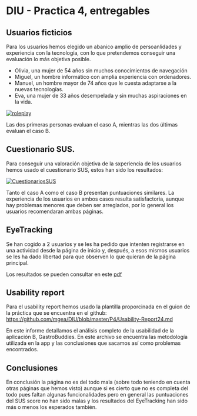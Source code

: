 # DIU - Practica 4, entregables


 ## Usuarios ficticios
 

Para los usuarios hemos elegido un abanico amplio de persoanlidades y experiencia con la tecnología, con lo que pretendemos conseguir una evaluación lo más objetiva posible.

- Olivia, una mujer de 54 años sin muchos conocimientos de navegación
- Miguel, un hombre informático con amplia experiencia con ordenadores.
- Manuel, un hombre mayor de 74 años que le cuesta adaptarse a la nuevas tecnologías.
- Eva, una mujer de 33 años desempelada y sin muchas aspiraciones en la vida.
  

[![roleplay](https://github.com/benipr14/DIU.Los_Humildes/assets/127837014/b9ad2518-e31a-4674-aa1e-de0717b830e1)](https://github.com/benipr14/DIU.Los_Humildes/assets/127837014/b9ad2518-e31a-4674-aa1e-de0717b830e1)
 
 Las dos primeras personas evaluan el caso A, mientras las dos últimas evaluan el caso B.
 
## Cuestionario SUS.

Para conseguir una valoración objetiva de la sxperiencia de los usuarios hemos usado el cuestionario SUS, estos han sido los resultados:


[![CuestionariosSUS](https://github.com/benipr14/DIU.Los_Humildes/assets/127837014/0a1cf940-7fb6-485f-aa55-272d2ece548b)](https://github.com/benipr14/DIU.Los_Humildes/assets/127837014/0a1cf940-7fb6-485f-aa55-272d2ece548b)


Tanto el caso A como el caso B presentan puntuaciones similares. La experiencia de los usuarios en ambos casos resulta satisfactoria, aunque hay problemas menores que deben ser arreglados, por lo general los usuarios recomendaran ambas páginas.

## EyeTracking

Se han cogido a 2 usuarios y se les ha pedido que intenten registrarse en una actividad desde la página de inicio y, después, a esos mismos usuarios se les ha dado libertad para que observen lo que quieran de la página principal.

Los resultados se pueden consultar en este [pdf](https://github.com/benipr14/DIU.Los_Humildes/blob/master/P4/Eye%20Tracking.pdf)

## Usability report
Para el usability report hemos usado la plantilla proporcinada en el guion de la práctica que se encuentra en el github:  https://github.com/mgea/DIU/blob/master/P4/Usability-Report24.md

En este informe detallamos el análisis completo de la usabilidad de la aplicación B, GastroBuddies. En este archivo se encuentra las metodología utilizada en la app y las conclusiones que sacamos así como problemas encontrados.

## Conclusiones

En conclusión la página no es del todo mala (sobre todo teniendo en cuenta otras páginas que hemos visto) aunque si es cierto que no es completa del todo pues faltan algunas funcionalidades pero en general las puntuaciones del SUS score no han sido malas y los resultados del EyeTracking han sido más o menos los esperados también.
